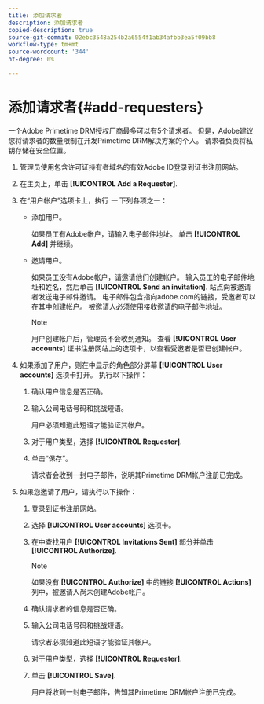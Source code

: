 ```yaml
---
title: 添加请求者
description: 添加请求者
copied-description: true
source-git-commit: 02ebc3548a254b2a6554f1ab34afbb3ea5f09bb8
workflow-type: tm+mt
source-wordcount: '344'
ht-degree: 0%

---
```


# 添加请求者{#add-requesters}

一个Adobe Primetime DRM授权厂商最多可以有5个请求者。 但是，Adobe建议您将请求者的数量限制在开发Primetime DRM解决方案的个人。 请求者负责将私钥存储在安全位置。

1. 管理员使用包含许可证持有者域名的有效Adobe ID登录到证书注册网站。
1. 在主页上，单击 **[!UICONTROL Add a Requester]**.
1. 在“用户帐户”选项卡上，执行 *一* 下列各项之一：

   * 添加用户。

     如果员工有Adobe帐户，请输入电子邮件地址。 单击 **[!UICONTROL Add]** 并继续。
   * 邀请用户。

     如果员工没有Adobe帐户，请邀请他们创建帐户。 输入员工的电子邮件地址和姓名，然后单击 **[!UICONTROL Send an invitation]**. 站点向被邀请者发送电子邮件邀请。 电子邮件包含指向adobe.com的链接，受邀者可以在其中创建帐户。 被邀请人必须使用接收邀请的电子邮件地址。

     >[!NOTE]
     >
     >用户创建帐户后，管理员不会收到通知。 查看 **[!UICONTROL User accounts]** 证书注册网站上的选项卡，以查看受邀者是否已创建帐户。

1. 如果添加了用户，则在中显示的角色部分屏幕 **[!UICONTROL User accounts]** 选项卡打开。 执行以下操作：

   1. 确认用户信息是否正确。
   1. 输入公司电话号码和挑战短语。

      用户必须知道此短语才能验证其帐户。
   1. 对于用户类型，选择 **[!UICONTROL Requester]**.
   1. 单击“保存”。

      请求者会收到一封电子邮件，说明其Primetime DRM帐户注册已完成。

1. 如果您邀请了用户，请执行以下操作：

   1. 登录到证书注册网站。
   1. 选择 **[!UICONTROL User accounts]** 选项卡。
   1. 在中查找用户 **[!UICONTROL Invitations Sent]** 部分并单击 **[!UICONTROL Authorize]**.

      >[!NOTE]
      >
      >如果没有 **[!UICONTROL Authorize]** 中的链接 **[!UICONTROL Actions]** 列中，被邀请人尚未创建Adobe帐户。

   1. 确认请求者的信息是否正确。
   1. 输入公司电话号码和挑战短语。

      请求者必须知道此短语才能验证其帐户。
   1. 对于用户类型，选择 **[!UICONTROL Requester]**.
   1. 单击 **[!UICONTROL Save]**.

      用户将收到一封电子邮件，告知其Primetime DRM帐户注册已完成。
